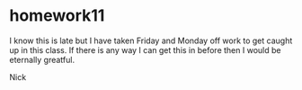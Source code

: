 # homework11

I know this is late but I have taken Friday and Monday off work to get caught up in this class. If there is any way I can get this in before then I would be eternally greatful. 

Nick
